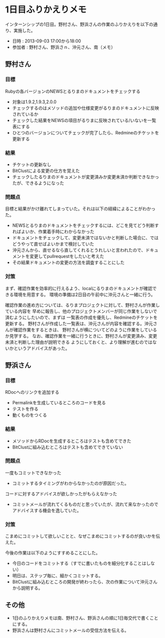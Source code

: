 # 1日目ふりかえりメモ

インターンシップの1日目。野村さん、野浜さんの作業のふりかえりを以下の通り、実施した。

- 日時 : 2013-09-03 17:00から18:00
- 参加者 : 野村さん、野浜さｎ、沖元さん、南（メモ）

## 野村さん

### 目標

Rubyの各バージョンのNEWSとるりまのドキュメントをチェックする

- 対象は1.9.2,1.9.3,2.0.0
- チェックするのはメソッドの追加や仕様変更がるりまのドキュメントに反映されているか
- チェックした結果をNEWSの項目がるりまに反映されている/いないを一覧表にする
- ひとつのバージョンについてチェックが完了したら、Redmineのチケットを更新する

### 結果

- チケットの更新なし
- BitClustによる変更の仕方を覚えた
- チェックしたるりまのドキュメントが変更済みか変更未済か判断できなかったが、できるようになった

### 問題点

目標と結果がかけ離れてしまっていた。それは以下の経緯によることがわかった。

- NEWSとるりまのドキュメントをチェックするには、どこを見てどう判断すればよいか、作業着手時にわからなかった
- ドキュメントをチェックして、変更未済ではないかと判断した場合に、ではどうやって直せばよいかまで検討していた
- 沖元さんから、直せるなら直してくれるとうれしいと言われたので、ドキュメントを変更してpullrequestをしたいと考えた
- その結果ドキュメントの変更の方法を調査することにした

### 対策

まず、確認作業を効率的に行えるよう、localにるりまのドキュメントが確認できる環境を用意する。
環境の準備は2日目の午前中に沖元さんと一緒に行う。

確認作業の進め方については、るりまプロジェクトに対して、野村さんが作業している内容を
早めに報告し、他のプロジェクトメンバーが同じ作業をしないで済むようにしたいので、まずは
一覧表の作成を優先し、Redmineのチケットを更新する。
野村さんが作成した一覧表は、沖元さんが内容を確認する。沖元さんが確認作業をするときは、
野村さんが横についてどのように作業をしているか見学する。
なお、確認作業を一緒に行うときに、野村さんが変更済み、変更未済と判断した理由が説明できる
ようにしておくと、より理解が進むのではないかというアドバイスがあった。

## 野浜さん

### 目標

RDocへのリンクを追加する

- Permalinkを生成しているところのコードを見る
- テストを作る
- 動くものをつくる

### 結果

- メソッドからRDocを生成するところはテストも含めてできた
- BitClustに組み込むところはテストも含めてできていない

### 問題点

一度もコミットできなかった

- コミットするタイミングがわからなかったのが原因だった。

コードに対するアドバイスが欲しかったがもらえなかった

- コミットメールが流れてくるものだと思っていたが、流れて来なかったのでアドバイスする機会を逸していた。

### 対策

こまめにコミットして欲しいことと、なぜこまめにコミットするのが良いかを伝えた。

今後の作業は以下のようにすすめることにした。

- 今日のコードをコミットする（すでに書いたものを細分化することはしない）
- 明日は、ステップ毎に、細かくコミットする。
- BitClustに組み込むところの開発が終わったら、次の作業について沖元さんから説明する。

## その他

- 1日のふりかえりメモは南、野村さん、野浜さんの順に1日毎交代で書くことにする。
- 野浜さんは野村さんにコミットメールの受信方法を伝える。
